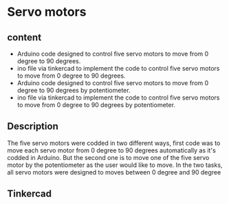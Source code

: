 # Servo motors
## content
* Arduino code designed to control five servo motors to move from 0 degree to 90 degrees.
* ino file via tinkercad to implement the code to control five servo motors to move from 0 degree to 90 degrees.
* Arduino code designed to control five servo motors to move from 0 degree to 90 degrees by potentiometer.
* ino file via tinkercad to implement the code to control five servo motors to move from 0 degree to 90 degrees by potentiometer.
## Description
The five servo motors were codded in two different ways, first code was to move each servo motor from 0 degree to 90 degrees automatically as it's codded in Arduino. But the second one is to move one of the five servo motor by the potentiometer as the user would like to move. In the two tasks, all servo motors were designed to moves between 0 degree and 90 degree 
## Tinkercad
